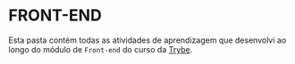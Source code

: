 # FRONT-END

Esta pasta contém todas as atividades de aprendizagem que desenvolvi ao longo do módulo de `Front-end` do curso da [Trybe](https://www.betrybe.com/).

